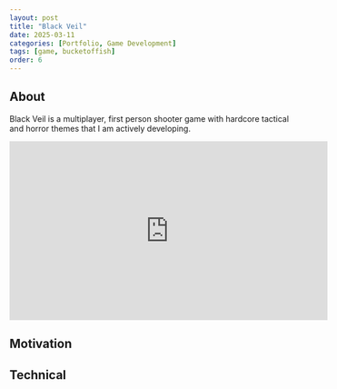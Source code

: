 ```yaml
---
layout: post
title: "Black Veil"
date: 2025-03-11
categories: [Portfolio, Game Development]
tags: [game, bucketoffish]
order: 6
---
```



## About
Black Veil is a multiplayer, first person shooter game with hardcore tactical and horror themes that I am actively developing.

<iframe width="560" height="315" src="https://www.youtube.com/embed/WcUAuvoZ2pg?si=9TgkxrKETV0BeIBc" title="YouTube video player" frameborder="0" allow="accelerometer; autoplay; clipboard-write; encrypted-media; gyroscope; picture-in-picture; web-share" referrerpolicy="strict-origin-when-cross-origin" allowfullscreen></iframe>

## Motivation

## Technical